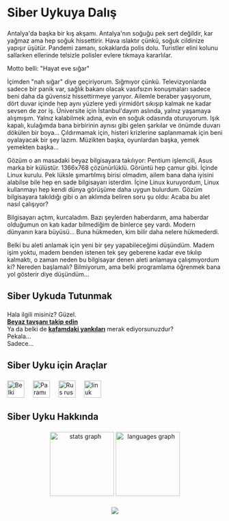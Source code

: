 <h1 align="left">Siber Uykuya Dalış</h1>

###

<p align="left">
Antalya'da başka bir kış akşamı. Antalya'nın soğuğu pek sert değildir, kar yağmaz ama hep soğuk hissettirir. Hava ıslaktır çünkü, soğuk cildinize yapışır üşütür. Pandemi zamanı, sokaklarda polis dolu. Turistler elini kolunu sallarken ellerinde telsizle polisler evlere tıkmaya kararlılar.

Motto belli:
"Hayat eve sığar"

İçimden "nah sığar" diye geçiriyorum. Sığmıyor çünkü. Televizyonlarda sadece bir panik var, sağlık bakanı olacak vasıfsızın konuşmaları sadece beni daha da güvensiz hissettirmeye yarıyor. Ailemle beraber yaşıyorum, dört duvar içinde hep aynı yüzlere yedi yirmidört sıkışıp kalmak ne kadar sevsen de zor iş. Üniversite için İstanbul'dayım aslında, yalnız yaşamaya alışmışım. Yalnız kalabilmek adına, evin en soğuk odasında oturuyorum. Işık kapalı, kulağımda bana birbirinin aynısı gibi gelen şarkılar ve önümde duvarı dökülen bir boya... Çıldırmamak için, histeri krizlerine saplanmamak için beni oyalayacak bir şey lazım. Müzikten başka, oyunlardan başka, yemek yemekten başka...

Gözüm o an masadaki beyaz bilgisayara takılıyor: Pentium işlemcili, Asus marka bir külüstür. 1366x768 çözünürlüklü. Görüntü hep çamur gibi. İçinde Linux kurulu. Pek lüksle şımartılmış birisi olmadım, ailem bana daha iyisini alabilse bile hep en sade bilgisayarı isterdim. İçine Linux kuruyordum, Linux kullanmayı hep kendi dünya görüşüme daha uygun bulurdum. Gözüm bilgisayara takıldığı gibi o an aklımda beliren soru şu oldu: Acaba bu alet nasıl çalışıyor?

Bilgisayarı açtım, kurcaladım. Bazı şeylerden haberdarım, ama haberdar olduğumun on katı kadar bilmediğim de binlerce şey vardı. Modern dünyanın kara büyüsü... Buna hükmeden, kim bilir daha nelere hükmederdi.

Belki bu aleti anlamak için yeni bir şey yapabileceğimi düşündüm. Madem işim yoktu, madem benden istenen tek şey geberene kadar eve tıkılıp kalmaktı, o zaman neden bu bilgisayar denen aleti anlamaya çalışmıyordum ki? Nereden başlamalı? Bilmiyorum, ama belki programlama öğrenmek bana yol gösterir diye düşündüm...
</p>

###

<h2 align="left">Siber Uykuda Tutunmak</h2>

###

<p align="left">Hala ilgili misiniz? Güzel.<br><b><a href="https://emrecansuster.com">Beyaz tavşanı takip edin</a></b><br>Ya da belki de <b><a href="https://emrecansuster.com/echoes">kafamdaki yankıları</a></b> merak ediyorsunuzdur?<br>Pekala...<br>Sadece...</p>

###

<h2 align="left">Siber Uyku için Araçlar</h2>

###

<div align="left">
  <img src="https://cdn.jsdelivr.net/gh/devicons/devicon/icons/elixir/elixir-original.svg" height="40" alt="Belki gelmiş geçmiş en estetik dil"/>
  <img width="12" />
  <img src="https://cdn.jsdelivr.net/gh/devicons/devicon/icons/ruby/ruby-original.svg" height="40" alt="Paramı kazandığım dil"/>
  <img width="12" />
  <img src="https://cdn.jsdelivr.net/gh/devicons/devicon/icons/rust/rust-original.svg" height="40" alt="Rus rus rus"/>
  <img width="12" />
  <img src="https://cdn.jsdelivr.net/gh/devicons/devicon/icons/linux/linux-original.svg" height="40" alt="linuk"/>
</div>

###

<h2 align="left">Siber Uyku Hakkında</h2>

###

<div align="center">
  <img src="https://github-readme-stats.vercel.app/api?username=tarbetu&hide_title=false&hide_rank=false&show_icons=true&include_all_commits=true&count_private=true&disable_animations=false&theme=dracula&locale=en&hide_border=false&order=1" height="150" alt="stats graph"  />
  <img src="https://github-readme-stats.vercel.app/api/top-langs?username=tarbetu&locale=en&hide_title=false&layout=compact&card_width=320&langs_count=5&theme=dracula&hide_border=false&order=2" height="150" alt="languages graph"  />
</div>

###

<div align="center">
  <img src="https://profile-counter.glitch.me/tarbetu/count.svg?"/>
</div>

###

